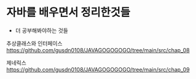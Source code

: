 # 자바를 배우면서 정리한것들


- 더 공부해봐야하는 것들

추상클래스와 인터페이스
https://github.com/gusdn0108/JAVAGOGOGOGO/tree/main/src/chap_08

제네릭스
https://github.com/gusdn0108/JAVAGOGOGOGO/tree/main/src/chap_09
